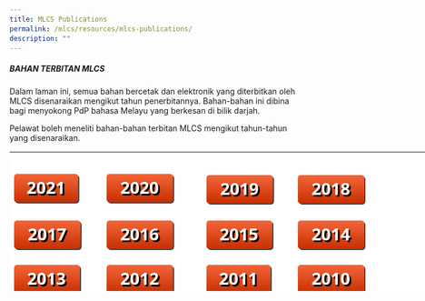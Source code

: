 ```yaml
---
title: MLCS Publications
permalink: /mlcs/resources/mlcs-publications/
description: ""
---
```

##### BAHAN TERBITAN MLCS

Dalam laman ini, semua bahan bercetak dan elektronik yang diterbitkan oleh MLCS disenaraikan mengikut tahun penerbitannya. Bahan-bahan ini dibina bagi menyokong PdP bahasa Melayu yang berkesan di bilik darjah.

Pelawat boleh meneliti bahan-bahan terbitan MLCS mengikut tahun-tahun yang disenaraikan.

<table style="box-sizing: border-box; color: rgb(0, 0, 0); font-family: Hind, Arial, Helvetica, sans-serif; font-size: 16px; font-style: normal; font-variant-ligatures: normal; font-variant-caps: normal; font-weight: 400; letter-spacing: normal; orphans: 2; text-align: start; text-transform: none; white-space: normal; widows: 2; word-spacing: 0px; -webkit-text-stroke-width: 0px; background-color: rgb(255, 255, 255); text-decoration-thickness: initial; text-decoration-style: initial; text-decoration-color: initial; height: 245px; width: 838px;"><tbody style="box-sizing: border-box;"><tr style="box-sizing: border-box; height: 26px;"><td style="box-sizing: border-box; width: 163.414px;">&nbsp;</td><td style="box-sizing: border-box; width: 175.305px;">&nbsp;</td><td style="box-sizing: border-box; width: 161.438px;">&nbsp;</td><td style="box-sizing: border-box; width: 163.414px;">&nbsp;</td></tr><tr style="box-sizing: border-box; height: 26px;"><td style="box-sizing: border-box; width: 163.414px;"><a href="/mlcs/resources/mlcs-publications/2021" style="box-sizing: border-box; background-color: transparent; color: rgb(202, 33, 38);"><img src="/images/2021.png" alt="2021" title="2021" data-displaymode="Thumbnail" style="box-sizing: border-box; border-style: none; margin: 10px 0px; max-width: 100%;"></a></td><td style="box-sizing: border-box; width: 175.305px;"><a href="/mlcs/resources/mlcs-publications/2020" style="box-sizing: border-box; background-color: transparent; color: rgb(202, 33, 38);"><img src="/images/2020.png" alt="2020" title="2020" data-displaymode="Original" style="box-sizing: border-box; border-style: none; margin: 10px 0px; max-width: 100%;"></a></td><td style="box-sizing: border-box; width: 161.438px;"><a href="/mlcs/resources/mlcs-publications/2019" style="box-sizing: border-box; background-color: transparent; color: rgb(202, 33, 38);"><img src="/images/2019.png" alt="2019" title="2019" data-displaymode="Original" style="box-sizing: border-box; border-style: none; margin: 10px 0px; max-width: 100%; float: left;"></a><span data-sfref="[images|librariesProvider6]c4dd65ca-c7d9-4cbe-8008-48a370e8c72d" class="sf-Image-wrapper" style="box-sizing: border-box;"></span></td><td style="box-sizing: border-box; width: 327.844px;"><a href="/mlcs/resources/mlcs-publications/2018" style="box-sizing: border-box; background-color: transparent; color: rgb(202, 33, 38);"><img src="/images/2018.png" alt="2018" title="2018" data-displaymode="Original" style="box-sizing: border-box; border-style: none; margin: 10px 0px; max-width: 45%; float: left;"></a></td></tr><tr style="box-sizing: border-box; height: 74px;"><td style="box-sizing: border-box; width: 163.414px;"><a href="/mlcs/resources/mlcs-publications/2017" style="box-sizing: border-box; background-color: transparent; color: rgb(202, 33, 38);"><img src="/images/2017.png" alt="2017" title="2017" data-displaymode="Original" style="box-sizing: border-box; border-style: none; margin: 10px 0px; max-width: 100%; float: left;"></a></td><td style="box-sizing: border-box; width: 175.305px;"><a href="/mlcs/resources/mlcs-publications/2016" style="box-sizing: border-box; background-color: transparent; color: rgb(202, 33, 38);"><img src="/images/2016.png" alt="2016" title="2016" data-displaymode="Original" style="box-sizing: border-box; border-style: none; margin: 10px 0px; max-width: 90%; float: left;"></a></td><td style="box-sizing: border-box; width: 161.438px;"><a href="/mlcs/resources/mlcs-publications/2015" style="box-sizing: border-box; background-color: transparent; color: rgb(202, 33, 38);"><img src="/images/2015.png" alt="2015" title="2015" data-displaymode="Original" style="box-sizing: border-box; border-style: none; margin: 10px 0px; max-width: 100%; float: left;"></a></td><td style="box-sizing: border-box; width: 327.844px;"><a href="/mlcs/resources/mlcs-publications/2014" style="box-sizing: border-box; background-color: transparent; color: rgb(202, 33, 38);"><img src="/images/2014.png" alt="2014" title="2014" data-displaymode="Original" style="box-sizing: border-box; border-style: none; margin: 10px 0px; max-width: 45%; float: left;"></a></td></tr><tr style="box-sizing: border-box; height: 74px;"><td style="box-sizing: border-box; width: 163.414px;"><a href="/mlcs/resources/mlcs-publications/2013" style="box-sizing: border-box; background-color: transparent; color: rgb(202, 33, 38);"><img src="/images/2013.png" alt="2013" title="2013" data-displaymode="Original" style="box-sizing: border-box; border-style: none; margin: 10px 0px; max-width: 100%; float: left;"></a></td><td style="box-sizing: border-box; width: 175.305px;"><a href="/mlcs/resources/mlcs-publications/2012" style="box-sizing: border-box; background-color: transparent; color: rgb(202, 33, 38);"><img src="/images/2012.png" alt="2012" title="2012" data-displaymode="Original" style="box-sizing: border-box; border-style: none; margin: 10px 0px; max-width: 90%; float: left;"></a></td><td style="box-sizing: border-box; width: 161.438px; text-align: left;"><a href="/mlcs/resources/mlcs-publications/2011" style="box-sizing: border-box; background-color: transparent; color: rgb(202, 33, 38);"><img src="/images/2011.png" alt="2011" title="2011" data-displaymode="Original" style="box-sizing: border-box; border-style: none; margin: 10px 0px; max-width: 100%; float: left;"></a></td><td style="box-sizing: border-box; width: 327.844px; text-align: left;"><a href="/mlcs/resources/mlcs-publications/2010" style="box-sizing: border-box; background-color: transparent; color: rgb(202, 33, 38);"><img src="/images/2010.png" alt="2010" title="2010" data-displaymode="Original" style="box-sizing: border-box; border-style: none; margin: 10px 0px; max-width: 45%; float: left;"></a></td></tr></tbody></table>